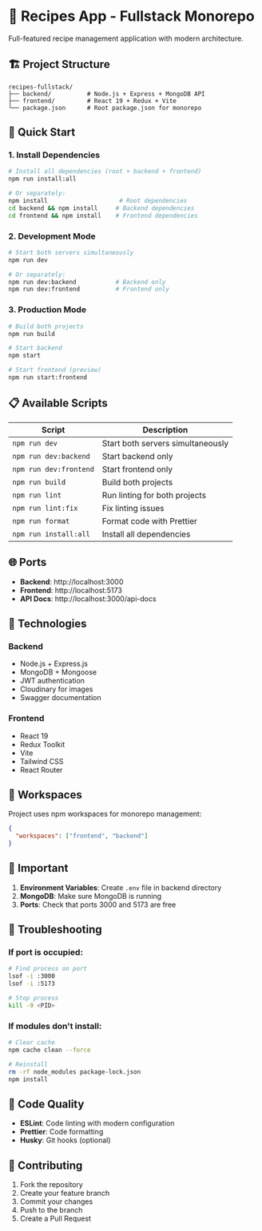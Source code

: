 # 🍳 Recipes App - Fullstack Monorepo

Full-featured recipe management application with modern architecture.

## 🏗️ Project Structure

```
recipes-fullstack/
├── backend/          # Node.js + Express + MongoDB API
├── frontend/         # React 19 + Redux + Vite
└── package.json      # Root package.json for monorepo
```

## 🚀 Quick Start

### 1. Install Dependencies

```bash
# Install all dependencies (root + backend + frontend)
npm run install:all

# Or separately:
npm install                    # Root dependencies
cd backend && npm install     # Backend dependencies
cd frontend && npm install    # Frontend dependencies
```

### 2. Development Mode

```bash
# Start both servers simultaneously
npm run dev

# Or separately:
npm run dev:backend           # Backend only
npm run dev:frontend          # Frontend only
```

### 3. Production Mode

```bash
# Build both projects
npm run build

# Start backend
npm start

# Start frontend (preview)
npm run start:frontend
```

## 📋 Available Scripts

| Script                 | Description                       |
| ---------------------- | --------------------------------- |
| `npm run dev`          | Start both servers simultaneously |
| `npm run dev:backend`  | Start backend only                |
| `npm run dev:frontend` | Start frontend only               |
| `npm run build`        | Build both projects               |
| `npm run lint`         | Run linting for both projects     |
| `npm run lint:fix`     | Fix linting issues                |
| `npm run format`       | Format code with Prettier         |
| `npm run install:all`  | Install all dependencies          |

## 🌐 Ports

- **Backend**: http://localhost:3000
- **Frontend**: http://localhost:5173
- **API Docs**: http://localhost:3000/api-docs

## 🔧 Technologies

### Backend

- Node.js + Express.js
- MongoDB + Mongoose
- JWT authentication
- Cloudinary for images
- Swagger documentation

### Frontend

- React 19
- Redux Toolkit
- Vite
- Tailwind CSS
- React Router

## 📁 Workspaces

Project uses npm workspaces for monorepo management:

```json
{
  "workspaces": ["frontend", "backend"]
}
```

## 🚨 Important

1. **Environment Variables**: Create `.env` file in backend directory
2. **MongoDB**: Make sure MongoDB is running
3. **Ports**: Check that ports 3000 and 5173 are free

## 🐛 Troubleshooting

### If port is occupied:

```bash
# Find process on port
lsof -i :3000
lsof -i :5173

# Stop process
kill -9 <PID>
```

### If modules don't install:

```bash
# Clear cache
npm cache clean --force

# Reinstall
rm -rf node_modules package-lock.json
npm install
```

## 📝 Code Quality

- **ESLint**: Code linting with modern configuration
- **Prettier**: Code formatting
- **Husky**: Git hooks (optional)

## 🤝 Contributing

1. Fork the repository
2. Create your feature branch
3. Commit your changes
4. Push to the branch
5. Create a Pull Request
